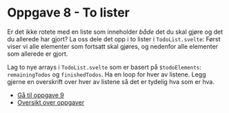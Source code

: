 # Oppgave 8 - To lister
Er det ikke rotete med en liste som inneholder *både* det du skal gjøre og det du allerede har gjort? La oss dele det opp i to lister i `TodoList.svelte`: Først viser vi alle elementer som fortsatt skal gjøres, og nedenfor alle elementer som allerede er gjort.

Lag to nye arrays i `TodoList.svelte` som er basert på `$todoElements`: `remainingTodos` og `finishedTodos`. Ha en loop for hver av listene. Legg gjerne en overskrift over hver av listene så det er tydelig hva som er hva.

* [Gå til oppgave 9](Oppgave9.md)
* [Oversikt over oppgaver](README.md)
